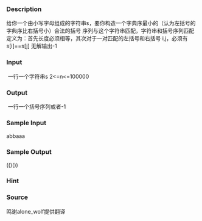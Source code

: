 
### Description
给你一个由小写字母组成的字符串s，要你构造一个字典序最小的（认为左括号的字典序比右括号小）合法的括号
序列与这个字符串匹配，字符串和括号序列匹配定义为：首先长度必须相等，其次对于一对匹配的左括号和右括号
i,j，必须有s[i]==s[j]
无解输出-1

### Input
 一行一个字符串s
2<=n<=100000

### Output
 一行一个括号序列或者-1

### Sample Input
abbaaa
### Sample Output
(()())
### Hint

### Source
鸣谢alone_wolf提供翻译